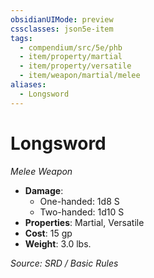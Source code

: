 ```yaml
---
obsidianUIMode: preview
cssclasses: json5e-item
tags:
  - compendium/src/5e/phb
  - item/property/martial
  - item/property/versatile
  - item/weapon/martial/melee
aliases:
  - Longsword
---
```

# Longsword
*Melee Weapon*  

- **Damage**:
  - One-handed: 1d8 S
  - Two-handed: 1d10 S
- **Properties**: Martial, Versatile
- **Cost**: 15 gp
- **Weight**: 3.0 lbs.

*Source: SRD / Basic Rules*